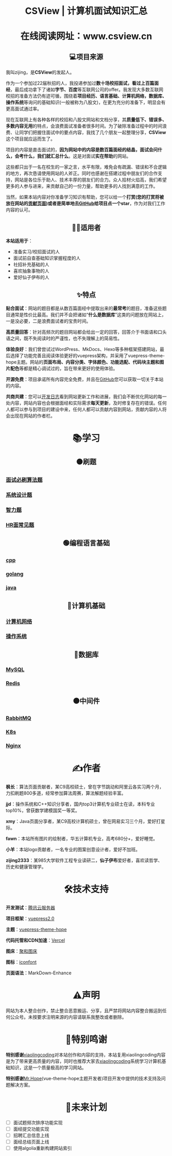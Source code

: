 <p id="标题"></p>

<h1 align="center">CSView | 计算机面试知识汇总</h1>

<p id="在线阅读"></p>

<h1 align="center">在线阅读网址：www.csview.cn</h1>




<p id="项目来源"></p>

<h2 align="center">💻项目来源</h2>


我叫zijing，是**CSView**的发起人。

作为一个参加过22届秋招的人，我投递参加过**数十场校招面试，看过上百篇面经**，最后成功拿下了诸如**字节、百度**等互联网公司的offer。我发现大多数互联网校招的准备方法仍有迹可循，围绕着**项目经历、语言基础、计算机网络，数据库、操作系统**等询问的基础知识(一般被称为八股文)，在更为充分的准备下，明显会有更高面试通过率。

现在互联网上有各种各样的校招和八股文网站和文档分享，其**质量低下、错误多、多数内容无用**的特点，会浪费面试准备者很多时间。为了破除准备过程中的时间浪费、让同学们把握住面试中的要点内容，我找了几个朋友一起整理分享，**CSView**这个项目就应运而生了。

项目的内容是直击面试的，**因为网站中的内容是数百篇面经的结晶，面试会问什么，会考什么，我们就汇总什么**。这是对面试**实在帮助**的网站。

这些都只出于一名在校生的一家之言，水平有限，难免会有疏漏、错误和不合逻辑的地方，再次恳请使用网站的人斧正。同时也感谢在搭建过程中朋友们的合作支持，网站是各位乐于助人、技术丰厚的朋友们的合力。众人拾材火焰高，我们希望更多的人参与进来，来贡献自己的一份力量，帮助更多的人找到满意的工作。

当然，如果本站内容对你准备学习知识有帮助，您可以给一个**打赏(您的打赏将被放在网站的[贡献页面](https://www.csguide.xyz/website-contribution))**或者是**简单地去[GitHub](https://github.com/zijing2333/CSView)给项目点一个star**，作为对我们工作内容的认可。



<p id="适用者"></p>

<h2 align="center">🧑‍💻适用者</h2>


**本站适用于**：

- 准备实习/校招面试的人
- 面试前自查基础知识掌握程度的人
- 社招补充基础的人
- 喜欢抽象事物的人
- 爱好仙子伊布的人

<p id="适用者"></p>

<h2 align="center">✨特点</h2>


**贴合面试**：网站的题目都是从数百篇面经中提取出来的**最常考**的题目，准备这些题目通常是性价比最高。我们并不会把诸如“**什么是数据库**”这类的问题放在网站上，一是没必要，二是浪费面试者的宝贵时间。

**高质量回答**：针对高频次的题目网站都会给出一定的回答，回答介于书面语和口头语之间，既不失阅读时的严谨性，也不失理解上的简易性。

**体验良好**：我们曾尝试过WordPress、MkDocs、Hexo等多种框架搭建网站，最后选择了功能完善且阅读体验更好的vuepress架构，并采用了vuepress-theme-hope主题。网站的**页面布局、内容分类、字体颜色、功能选配、代码块主题和图片配色**等都是精心调试过的，旨在带来更好的使用体验。

**开源免费**：项目承诺所有内容完全免费，并且在[GitHub](https://github.com/zijing2333/CSView)您可以获取一切关于本站的内容。

**共商共建**：您可以[开发日志](https://www.csguide.xyz/development-log/)看到网站更新工作和进展，我们会不断优化网站的每一处内容，网站内容也会根据面经和实际需求**每天更新**，及时修复存在的错误。任何人都可以参与到项目的建设中来，任何人都可以贡献内容到网站，贡献内容的人将会出现在网站的作者栏。

<p id="学习"></p>

<h1 align="center">📚️学习</h1>
<p id="刷题"></p>

<h2 align="center">🟠刷题</h2>

### [面试必刷算法题](./src/algorithm-mandatory)
### [系统设计题](./src/design)
### [智力题](./src/intelligence)
### [HR面常见题](./src/hr)


<p id="编程语言基础"></p>

<h2 align="center">🟢编程语言基础</h2>

### [cpp](./src/cpp/)
### [golang](./src/golang/)
### [java](./src/java/)


<p id="计算机基础"></p>

<h2 align="center">🔵计算机基础</h2>

### [计算机网络](./src/network/)
### [操作系统](./src/os/)

<p id="数据库"></p>

<h2 align="center">🔴数据库</h2>

### [MySQL](./src/mysql/)
### [Redis](./src/redis/)

<p id="中间件"></p>
<h2 align="center">⚫中间件</h2>


### [RabbitMQ](./src/rabbitmq/)
### [K8s](./src/k8s/)
### [Nginx](./src/nginx/)



<p id="作者"></p>

<h1 align="center">✍作者</h1>

**枫长**：算法页面贡献者，某C9高校硕士，曾在字节跳动和阿里云各实习两个月，力扣刷题800多道，经常参加算法周赛，算法解题经验丰富。

**jjd**：操作系统和C++知识分享者，国内top3计算机专业硕士在读，本科专业top10%，曾获数学建模国奖一等奖。

**xmy**：Java页面分享者，某C9高校计算机硕士，曾在网易实习三个月，爱好打星际。

**fawn**：本站所有图片的绘制者，华五计算机专业，高考680分+，爱好睡觉。

**小羊**：本站logo贡献者，一名专业的图案创意设计者，爱好不加班。

**zijing2333**：某985大学软件工程专业读研二，**仙子伊布**爱好者，喜欢读哲学、历史和健康管理学。

<p id="技术支持"></p>

<h1 align="center">🛠技术支持</h1>

**开发测试**：[腾讯云服务器](https://github.com/zijing2333/CSView)

**项目框架**：[vuepress2.0](https://v2.vuepress.vuejs.org/)

**主题**：[vuepress-theme-hope](https://theme-hope.vuejs.press/)

**代码托管和CDN加速**：[Vercel](https://vercel.com/)

**图床**：[聚和图床](https://www.superbed.cn/)

**图标**：[iconfont](https://www.iconfont.cn/)

**页面语法**：MarkDown-Enhance


<p id="声明"></p>

<h1 align="center">⚠️声明</h1>

网站为本人整合创作，禁止整合恶意搬运、分享，且严禁将网站内容整合搬运到任何公众号。未按要求注明来源的内容请联系我整改或者删除。


<p id="特别鸣谢"></p>

<h1 align="center">🦀特别鸣谢</h1>

**特别感谢**[xiaolingcoding](https://xiaolincoding.com/)对本站创作和内容的支持，本站复用xiaolingcoding内容是为了带来更高质量的内容，同时也推荐大家去[xiaolingcoding](https://xiaolincoding.com/)系统学习计算机基础知识，这是一个质量极高的学习网站。

**特别感谢**[Mr.Hope](https://mrhope.site/)(vue-theme-hope主题开发者)项目开发中提供的技术支持及问题解决方案。


<p id="未来计划"></p>

<h1 align="center">📅未来计划</h1>

- [ ] 面试题频次排序功能实现
- [ ] 面经提交功能实现
- [ ] 招聘汇总信息上线
- [ ] 面经总结页面上线
- [ ] 使用algolia重新构建网站索引
